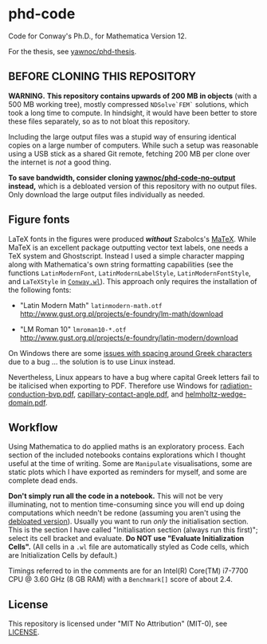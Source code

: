 # phd-code


Code for Conway's Ph.D., for Mathematica Version 12.

For the thesis, see [yawnoc/phd-thesis].

[yawnoc/phd-thesis]: https://github.com/yawnoc/phd-thesis


## BEFORE CLONING THIS REPOSITORY

**WARNING.**
**This repository contains upwards of 200 MB in objects**
(with a 500 MB working tree),
mostly compressed `` NDSolve`FEM` `` solutions,
which took a long time to compute.
In hindsight, it would have been better to store these files separately,
so as to not bloat this repository.

Including the large output files was a stupid way of ensuring
identical copies on a large number of computers.
While such a setup was reasonable using a USB stick as a shared Git remote,
fetching 200 MB per clone over the internet is *not* a good thing.

**To save bandwidth, consider cloning [yawnoc/phd-code-no-output] instead,**
which is a debloated version of this repository with no output files.
Only download the large output files individually as needed.

[yawnoc/phd-code-no-output]: https://github.com/yawnoc/phd-code-no-output


## Figure fonts

LaTeX fonts in the figures were produced ***without*** Szabolcs's [MaTeX].
While MaTeX is an excellent package outputting vector text labels,
one needs a TeX system and Ghostscript.
Instead I used a simple character mapping
along with Mathematica's own string formatting capabilities
(see the functions `LatinModernFont`, `LatinModernLabelStyle`,
`LatinModernFontStyle`, and `LaTeXStyle` in [`Conway.wl`](Conway.wl)).
This approach only requires the installation of the following fonts:

* "Latin Modern Math" `latinmodern-math.otf` <br>
  <http://www.gust.org.pl/projects/e-foundry/lm-math/download>

* "LM Roman 10" `lmroman10-*.otf` <br>
  <http://www.gust.org.pl/projects/e-foundry/latin-modern/download>

On Windows there are some [issues with spacing around Greek characters][greek]
due to a bug ... the solution is to use Linux instead.

Nevertheless, Linux appears to have a bug where
capital Greek letters fail to be italicised when exporting to PDF.
Therefore use Windows for [radiation-conduction-bvp.pdf],
[capillary-contact-angle.pdf], and [helmholtz-wedge-domain.pdf].

[MaTeX]: https://github.com/szhorvat/MaTeX
[greek]: https://mathematica.stackexchange.com/q/219745
[radiation-conduction-bvp.pdf]: radiation/general/radiation-conduction-bvp.pdf
[capillary-contact-angle.pdf]: capillary/general/capillary-contact-angle.pdf
[helmholtz-wedge-domain.pdf]: capillary/helmholtz/helmholtz-wedge-domain.pdf


## Workflow

Using Mathematica to do applied maths is an exploratory process.
Each section of the included notebooks contains explorations
which I thought useful at the time of writing.
Some are `Manipulate` visualisations,
some are static plots which I have exported as reminders for myself,
and some are complete dead ends.

**Don't simply run all the code in a notebook.**
This will not be very illuminating,
not to mention time-consuming since you will end up
doing computations which needn't be redone
(assuming you aren't using the [debloated version]).
Usually you want to run *only* the initialisation section.
This is the section I have called
"Initialisation section (always run this first)";
select its cell bracket and evaluate.
**Do NOT use "Evaluate Initialization Cells".**
(All cells in a `.wl` file are automatically styled as Code cells,
which are Initialization Cells by default.)

Timings referred to in the comments are for an
Intel(R) Core(TM) i7-7700 CPU @ 3.60 GHz (8 GB RAM)
with a `Benchmark[]` score of about 2.4.

[debloated version]: https://github.com/yawnoc/phd-code-no-output


## License

This repository is licensed under "MIT No Attribution" (MIT-0),
see [LICENSE](LICENSE).
